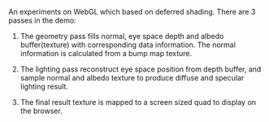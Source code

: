 An experiments on WebGL which based on deferred shading. There are 3 passes in the demo:

1. The geometry pass fills normal, eye space depth and albedo buffer(texture) with corresponding data information. The normal information is calculated from a bump map texture.

2. The lighting pass reconstruct eye space position from depth buffer, and sample normal and albedo texture to produce diffuse and specular lighting result.

3. The final result texture is mapped to a screen sized quad to display on the browser.
